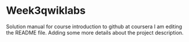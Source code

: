 # Week3qwiklabs
Solution manual for course introduction to github at coursera
I am editing the README file. Adding some more details about the project description.
